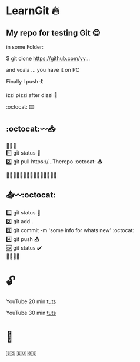 # LearnGit 🔥
## My repo for testing Git 😊

in some Folder:

$ git clone https://github.com/vv...

and voala ... you have it on PC


Finally I push 🏌️

izzi pizzi after dizzi 💫


:octocat: ⌨️  

## :octocat:〰️📥  

👨🏼‍💻  
1️⃣ git status 🔴  
2️⃣ git pull  https://...Therepo :octocat:  📥  

👨🏼‍💻👨🏼‍💻👨🏼‍💻👨🏼‍💻👨🏼‍💻  

## 📤〰️:octocat:   

1️⃣ git status 🔴  
2️⃣ git add .  
3️⃣ git commit -m 'some info for whats new' :octocat:  
4️⃣ git push  📤  
🆗 git status ✔️  
👨🏼‍💻💤  



# 🔓
YouTube 20 min [tuts](https://youtu.be/0fKg7e37bQE)  

YouTube 30 min [tuts](https://www.youtube.com/watch?v=SWYqp7iY_Tc&list=PLAlYo9rrKRZZklDqONgpKCaTmB_We1fCC&index=4&t=0s)


# 🌊  









🇧🇬 🇪🇺 🇬🇧
